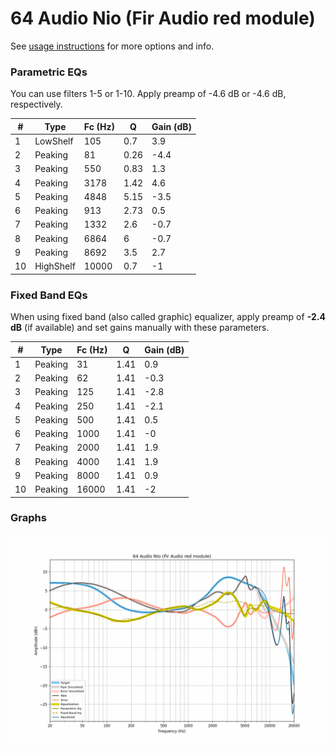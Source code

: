 # 64 Audio Nio (Fir Audio red module)
See [usage instructions](https://github.com/jaakkopasanen/AutoEq#usage) for more options and info.

### Parametric EQs
You can use filters 1-5 or 1-10. Apply preamp of -4.6 dB or -4.6 dB, respectively.

|   # | Type      |   Fc (Hz) |    Q |   Gain (dB) |
|-----|-----------|-----------|------|-------------|
|   1 | LowShelf  |       105 | 0.7  |         3.9 |
|   2 | Peaking   |        81 | 0.26 |        -4.4 |
|   3 | Peaking   |       550 | 0.83 |         1.3 |
|   4 | Peaking   |      3178 | 1.42 |         4.6 |
|   5 | Peaking   |      4848 | 5.15 |        -3.5 |
|   6 | Peaking   |       913 | 2.73 |         0.5 |
|   7 | Peaking   |      1332 | 2.6  |        -0.7 |
|   8 | Peaking   |      6864 | 6    |        -0.7 |
|   9 | Peaking   |      8692 | 3.5  |         2.7 |
|  10 | HighShelf |     10000 | 0.7  |        -1   |

### Fixed Band EQs
When using fixed band (also called graphic) equalizer, apply preamp of **-2.4 dB** (if available) and set gains manually with these parameters.

|   # | Type    |   Fc (Hz) |    Q |   Gain (dB) |
|-----|---------|-----------|------|-------------|
|   1 | Peaking |        31 | 1.41 |         0.9 |
|   2 | Peaking |        62 | 1.41 |        -0.3 |
|   3 | Peaking |       125 | 1.41 |        -2.8 |
|   4 | Peaking |       250 | 1.41 |        -2.1 |
|   5 | Peaking |       500 | 1.41 |         0.5 |
|   6 | Peaking |      1000 | 1.41 |        -0   |
|   7 | Peaking |      2000 | 1.41 |         1.9 |
|   8 | Peaking |      4000 | 1.41 |         1.9 |
|   9 | Peaking |      8000 | 1.41 |         0.9 |
|  10 | Peaking |     16000 | 1.41 |        -2   |

### Graphs
![](./64%20Audio%20Nio%20(Fir%20Audio%20red%20module).png)
